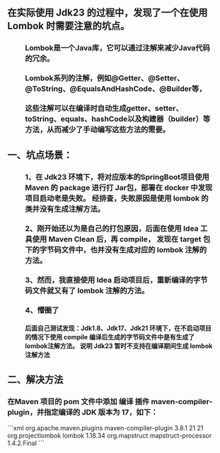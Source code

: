
## 在实际使用 Jdk23 的过程中，发现了一个在使用 Lombok 时需要注意的坑点。

   <h3>
     <figure> 
       Lombok是一个Java库，它可以通过注解来减少Java代码的冗余。<br/><br/>
       Lombok系列的注解，例如@Getter、@Setter、@ToString、@EqualsAndHashCode、@Builder等，<br/><br/>
       这些注解可以在编译时自动生成getter、setter、toString、equals、hashCode以及构建器（builder）等方法，从而减少了手动编写这些方法的需要。
     </figure>   
   </h3>

## 一、坑点场景：
   <h3>
     <figure>    
       1、在 Jdk23 环境下，将对应版本的SpringBoot项目使用 Maven 的 package 进行打 Jar包，部署在 docker 中发现项目启动老是失败。
          经排查，失败原因是使用 lombok 的类并没有生成注解方法。<br/><br/>
       2、刚开始还以为是自己的打包原因，后面在使用 Idea 工具使用 Maven Clean 后，再 compile，
          发现在 target 包下的字节码文件中，也并没有生成对应的 lombok 注解的方法。<br/><br/>
       3、然而，我直接使用 Idea 启动项目后，重新编译的字节码文件就又有了 lombok 注解的方法。 <br/><br/>
       4、懵圈了
     </figure>
     <h4>
       <figure>    
         后面自己测试发现：Jdk1.8、Jdk17、Jdk21 环境下，在不启动项目的情况下使用 compile 编译后生成的字节码文件中是有生成了lombok注解方法。
         说明 Jdk23 暂时不支持在编译期间生成 lombok 注解方法
       </figure> 
     </h4>
   </h3>






## 二、解决方法
   <h3>在Maven 项目的 pom 文件中添加 编译 插件 maven-compiler-plugin，并指定编译的 JDK 版本为 17，如下：</h3>
```xml
<build>
    <plugins>
        <plugin>
            <!-- 定义了maven-compiler-plugin的版本，确保你使用的是期望的插件版本 -->
            <groupId>org.apache.maven.plugins</groupId>
            <artifactId>maven-compiler-plugin</artifactId>
            <version>3.8.1</version>
            <configuration>
                <!-- 指定Java源代码的编译版本为1.8、17、21-->
                <source>21</source>
                <!-- 指定生成的字节码版本（即类文件）的目标版本也为1.8、17、21 -->
                <target>21</target>
                <!-- 指定注解处理器的路径。注解处理器在编译时运行，用于生成额外的源代码或字节码 -->
                <annotationProcessorPaths>
                    <!-- 指定了lombok注解处理器的依赖 -->
                    <path>
                        <groupId>org.projectlombok</groupId>
                        <artifactId>lombok</artifactId>
                        <version>1.18.34</version>
                    </path>
                    <!-- 指定了mapstruct注解处理器的依赖 -->
                    <path>
                        <groupId>org.mapstruct</groupId>
                        <artifactId>mapstruct-processor</artifactId>
                        <version>1.4.2.Final</version>
                    </path>
                </annotationProcessorPaths>
            </configuration>
        </plugin>
    </plugins>
</build>
```







